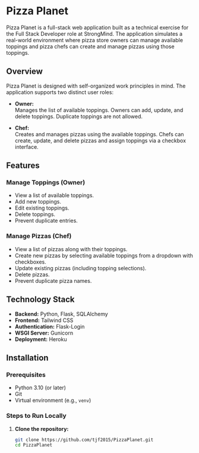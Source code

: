 # Pizza Planet

Pizza Planet is a full-stack web application built as a technical exercise for the Full Stack Developer role at StrongMind. The application simulates a real-world environment where pizza store owners can manage available toppings and pizza chefs can create and manage pizzas using those toppings.

## Overview

Pizza Planet is designed with self-organized work principles in mind. The application supports two distinct user roles:

- **Owner:**  
  Manages the list of available toppings. Owners can add, update, and delete toppings. Duplicate toppings are not allowed.

- **Chef:**  
  Creates and manages pizzas using the available toppings. Chefs can create, update, and delete pizzas and assign toppings via a checkbox interface.

## Features

### Manage Toppings (Owner)
- View a list of available toppings.
- Add new toppings.
- Edit existing toppings.
- Delete toppings.
- Prevent duplicate entries.

### Manage Pizzas (Chef)
- View a list of pizzas along with their toppings.
- Create new pizzas by selecting available toppings from a dropdown with checkboxes.
- Update existing pizzas (including topping selections).
- Delete pizzas.
- Prevent duplicate pizza names.

## Technology Stack

- **Backend:** Python, Flask, SQLAlchemy  
- **Frontend:** Tailwind CSS  
- **Authentication:** Flask-Login  
- **WSGI Server:** Gunicorn  
- **Deployment:** Heroku

## Installation

### Prerequisites
- Python 3.10 (or later)
- Git
- Virtual environment (e.g., `venv`)

### Steps to Run Locally

1. **Clone the repository:**
   ```bash
   git clone https://github.com/tjf2015/PizzaPlanet.git
   cd PizzaPlanet
